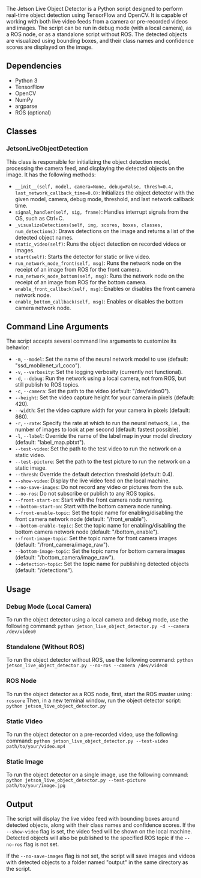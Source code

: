 The Jetson Live Object Detector is a Python script designed to perform real-time object detection using TensorFlow and OpenCV. It is capable of working with both live video feeds from a camera or pre-recorded videos and images. The script can be run in debug mode (with a local camera), as a ROS node, or as a standalone script without ROS. The detected objects are visualized using bounding boxes, and their class names and confidence scores are displayed on the image.

## Dependencies

-   Python 3
-   TensorFlow
-   OpenCV
-   NumPy
-   argparse
-   ROS (optional)

## Classes

### JetsonLiveObjectDetection
This class is responsible for initializing the object detection model, processing the camera feed, and displaying the detected objects on the image. It has the following methods:
-   `__init__(self, model, camera=None, debug=False, thresh=0.4, last_network_callback_time=0.0)`: Initializes the object detector with the given model, camera, debug mode, threshold, and last network callback time.
-   `signal_handler(self, sig, frame)`: Handles interrupt signals from the OS, such as Ctrl+C.
-   `_visualizeDetections(self, img, scores, boxes, classes, num_detections)`: Draws detections on the image and returns a list of the detected object names.
-   `static_video(self)`: Runs the object detection on recorded videos or images.
-   `start(self)`: Starts the detector for static or live video.
-   `run_network_node_front(self, msg)`: Runs the network node on the receipt of an image from ROS for the front camera.
-   `run_network_node_bottom(self, msg)`: Runs the network node on the receipt of an image from ROS for the bottom camera.
-   `enable_front_callback(self, msg)`: Enables or disables the front camera network node.
-   `enable_bottom_callback(self, msg)`: Enables or disables the bottom camera network node.

## Command Line Arguments
The script accepts several command line arguments to customize its behavior:
-   `-m`, `--model`: Set the name of the neural network model to use (default: "ssd_mobilenet_v1_coco").
-   `-v`, `--verbosity`: Set the logging verbosity (currently not functional).
-   `-d`, `--debug`: Run the network using a local camera, not from ROS, but still publish to ROS topics.
-   `-c`, `--camera`: Set the path to the video (default: "/dev/video0").
-   `--height`: Set the video capture height for your camera in pixels (default: 420).
-   `--width`: Set the video capture width for your camera in pixels (default: 860).
-   `-r`, `--rate`: Specify the rate at which to run the neural network, i.e., the number of images to look at per second (default: fastest possible).
-   `-l`, `--label`: Override the name of the label map in your model directory (default: "label_map.pbtxt").
-   `--test-video`: Set the path to the test video to run the network on a static video.
-   `--test-picture`: Set the path to the test picture to run the network on a static image.
-   `--thresh`: Override the default detection threshold (default: 0.4).
-   `--show-video`: Display the live video feed on the local machine.
-   `--no-save-images`: Do not record any video or pictures from the sub.
-   `--no-ros`: Do not subscribe or publish to any ROS topics.
-   `--front-start-on`: Start with the front camera node running.
-   `--bottom-start-on`: Start with the bottom camera node running.
-   `--front-enable-topic`: Set the topic name for enabling/disabling the front camera network node (default: "/front_enable").
-   `--bottom-enable-topic`: Set the topic name for enabling/disabling the bottom camera network node (default: "/bottom_enable").
-   `--front-image-topic`: Set the topic name for front camera images (default: "/front_camera/image_raw").
-   `--bottom-image-topic`: Set the topic name for bottom camera images (default: "/bottom_camera/image_raw").
-   `--detection-topic`: Set the topic name for publishing detected objects (default: "/detections").

## Usage
### Debug Mode (Local Camera)
To run the object detector using a local camera and debug mode, use the following command:
`python jetson_live_object_detector.py -d --camera /dev/video0`

### Standalone (Without ROS)
To run the object detector without ROS, use the following command:
`python jetson_live_object_detector.py --no-ros --camera /dev/video0`

### ROS Node
To run the object detector as a ROS node, first, start the ROS master using:
`roscore`
Then, in a new terminal window, run the object detector script:
`python jetson_live_object_detector.py`

### Static Video
To run the object detector on a pre-recorded video, use the following command:
`python jetson_live_object_detector.py --test-video path/to/your/video.mp4`

### Static Image
To run the object detector on a single image, use the following command:
`python jetson_live_object_detector.py --test-picture path/to/your/image.jpg`

## Output
The script will display the live video feed with bounding boxes around detected objects, along with their class names and confidence scores. If the `--show-video` flag is set, the video feed will be shown on the local machine. Detected objects will also be published to the specified ROS topic if the `--no-ros` flag is not set.

If the `--no-save-images` flag is not set, the script will save images and videos with detected objects to a folder named "output" in the same directory as the script.